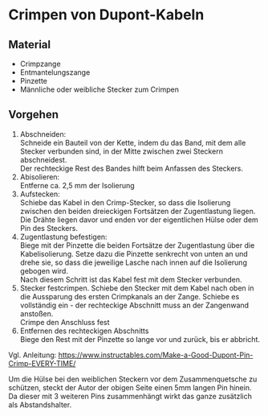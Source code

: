 # Crimpen von Dupont-Kabeln
## Material
- Crimpzange
- Entmantelungszange
- Pinzette
- Männliche oder weibliche Stecker zum Crimpen

## Vorgehen
1. Abschneiden:  
    Schneide ein Bauteil von der Kette, indem du das Band, mit dem alle Stecker verbunden sind, in der Mitte zwischen zwei Steckern abschneidest.  
    Der rechteckige Rest des Bandes hilft beim Anfassen des Steckers.
2. Abisolieren:  
    Entferne ca. 2,5 mm der Isolierung
3. Aufstecken:  
    Schiebe das Kabel in den Crimp-Stecker, so dass die Isolierung zwischen den beiden dreieckigen Fortsätzen der Zugentlastung liegen.
    Die Drähte liegen davor und enden vor der eigentlichen Hülse oder dem Pin des Steckers.
4.  Zugentlastung befestigen:  
   Biege mit der Pinzette die beiden Fortsätze der Zugentlastung über die Kabelisolierung. Setze dazu die Pinzette senkrecht von unten an und drehe sie, so dass die jeweilige Lasche nach innen auf die Isolierung gebogen wird.  
    Nach diesem Schritt ist das Kabel fest mit dem Stecker verbunden.
5. Stecker festcrimpen.
    Schiebe den Stecker mit dem Kabel nach oben in die Aussparung des ersten Crimpkanals an der Zange. Schiebe es vollständig ein - der rechteckige Abschnitt muss an der Zangenwand anstoßen.  
    Crimpe den Anschluss fest
6.  Entfernen des rechteckigen Abschnitts  
Biege den Rest mit der Pinzette so lange vor und zurück, bis er abbricht.

Vgl. Anleitung: https://www.instructables.com/Make-a-Good-Dupont-Pin-Crimp-EVERY-TIME/

Um die Hülse bei den weiblichen Steckern vor dem Zusammenquetsche zu schützen, steckt der Autor der obigen Seite einen 5mm langen Pin hinein. Da dieser mit 3 weiteren Pins zusammenhängt wirkt das ganze zusätzlich als Abstandshalter.